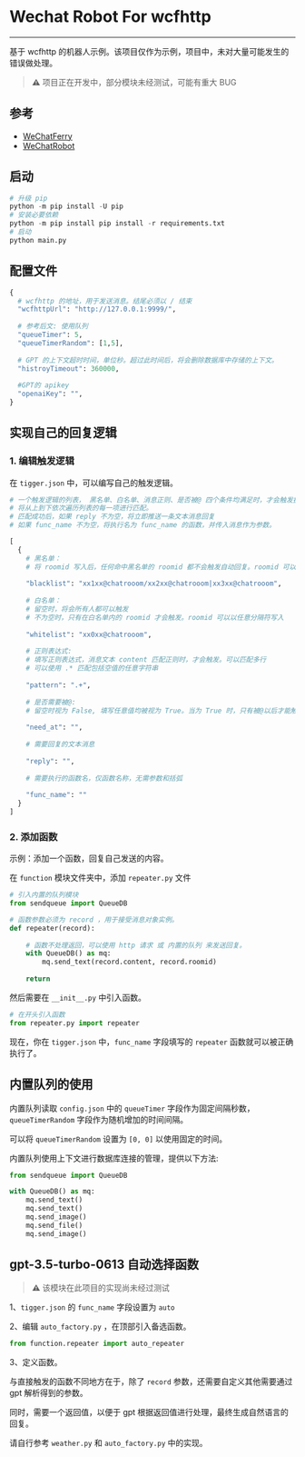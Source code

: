 # Wechat Robot For wcfhttp

---

基于 wcfhttp 的机器人示例。该项目仅作为示例，项目中，未对大量可能发生的错误做处理。
> **⚠** 项目正在开发中，部分模块未经测试，可能有重大 BUG

## 参考
- [WeChatFerry](https://github.com/lich0821/WeChatFerry)
- [WeChatRobot](https://github.com/lich0821/WeChatRobot)

## 启动

```python
# 升级 pip
python -m pip install -U pip
# 安装必要依赖
python -m pip install pip install -r requirements.txt
# 启动
python main.py
```

## 配置文件

```python
{
  # wcfhttp 的地址，用于发送消息。结尾必须以 / 结束
  "wcfhttpUrl": "http://127.0.0.1:9999/", 
  
  # 参考后文: 使用队列
  "queueTimer": 5,
  "queueTimerRandom": [1,5],
  
  # GPT 的上下文超时时间，单位秒。超过此时间后，将会删除数据库中存储的上下文。
  "histroyTimeout": 360000,
  
  #GPT的 apikey
  "openaiKey": "",
}
```


## 实现自己的回复逻辑


### 1. 编辑触发逻辑


在 `tigger.json` 中，可以编写自己的触发逻辑。

```python
# 一个触发逻辑的列表， 黑名单、白名单、消息正则、是否被@ 四个条件均满足时，才会触发执行。
# 将从上到下依次遍历列表的每一项进行匹配。
# 匹配成功后，如果 reply 不为空，将立即推送一条文本消息回复
# 如果 func_name 不为空，将执行名为 func_name 的函数，并传入消息作为参数。

[
  {
    # 黑名单：
    # 将 roomid 写入后，任何命中黑名单的 roomid 都不会触发自动回复。roomid 可以以任意分隔符写入
    
    "blacklist": "xx1xx@chatrooom/xx2xx@chatrooom|xx3xx@chatrooom",
    
    # 白名单：
    # 留空时，将会所有人都可以触发
    # 不为空时，只有在白名单内的 roomid 才会触发。roomid 可以以任意分隔符写入
    
    "whitelist": "xx0xx@chatrooom",
    
    # 正则表达式:
    # 填写正则表达式，消息文本 content 匹配正则时，才会触发。可以匹配多行
    # 可以使用 .* 匹配包括空值的任意字符串
    
    "pattern": ".+",
    
    # 是否需要被@:
    # 留空时视为 False, 填写任意值均被视为 True。当为 True 时，只有被@以后才能触发
    
    "need_at": "",    
    
    # 需要回复的文本消息
    
    "reply": "",
    
    # 需要执行的函数名，仅函数名称，无需参数和括弧
    
    "func_name": ""
  }
]
```


### 2. 添加函数

示例：添加一个函数，回复自己发送的内容。

在 `function` 模块文件夹中，添加 `repeater.py` 文件
```python
# 引入内置的队列模块
from sendqueue import QueueDB

# 函数参数必须为 record ，用于接受消息对象实例。
def repeater(record):
    
    # 函数不处理返回，可以使用 http 请求 或 内置的队列 来发送回复。
    with QueueDB() as mq:
        mq.send_text(record.content, record.roomid)
        
    return 
```
然后需要在 `__init__.py` 中引入函数。
```python
# 在开头引入函数
from repeater.py import repeater
```

现在，你在 `tigger.json` 中，`func_name` 字段填写的 `repeater` 函数就可以被正确执行了。



## 内置队列的使用
内置队列读取 `config.json` 中的 `queueTimer` 字段作为固定间隔秒数，`queueTimerRandom` 字段作为随机增加的时间间隔。

可以将 `queueTimerRandom` 设置为 `[0, 0]` 以使用固定的时间。

内置队列使用上下文进行数据库连接的管理，提供以下方法:
```python
from sendqueue import QueueDB

with QueueDB() as mq:
    mq.send_text()
    mq.send_text()
    mq.send_image()
    mq.send_file()
    mq.send_image()
```



## gpt-3.5-turbo-0613 自动选择函数

> **⚠** 该模块在此项目的实现尚未经过测试



1、`tigger.json` 的 `func_name` 字段设置为 `auto`

2、编辑 `auto_factory.py` ，在顶部引入备选函数。 

```python
from function.repeater import auto_repeater
```
3、定义函数。

与直接触发的函数不同地方在于，除了 `record` 参数，还需要自定义其他需要通过 gpt 解析得到的参数。

同时，需要一个返回值，以便于 gpt 根据返回值进行处理，最终生成自然语言的回复。

请自行参考 `weather.py` 和 `auto_factory.py` 中的实现。
